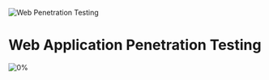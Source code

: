 ![Web Penetration Testing](https://drive.google.com/file/d/14AD6ww3jpaeVIroU99WwYH4Gld1olOs8/view?usp=sharing)
# Web Application Penetration Testing
![0%](https://progress-bar.dev/0/?title=Progress)
